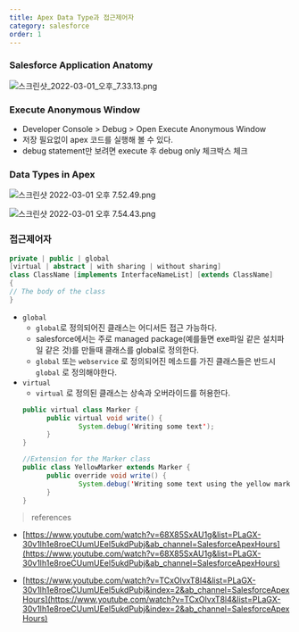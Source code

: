 ```yaml
---
title: Apex Data Type과 접근제어자
category: salesforce
order: 1
---
```


### Salesforce Application Anatomy

![스크린샷_2022-03-01_오후_7.33.13.png](1%20Apex%20Dat%20428a6/%E1%84%89%E1%85%B3%E1%84%8F%E1%85%B3%E1%84%85%E1%85%B5%E1%86%AB%E1%84%89%E1%85%A3%E1%86%BA_2022-03-01_%E1%84%8B%E1%85%A9%E1%84%92%E1%85%AE_7.33.13.png)

### Execute Anonymous Window

- Developer Console > Debug > Open Execute Anonymous Window
- 저장 필요없이 apex 코드를 실행해 볼 수 있다.
- debug statement만 보려면 execute 후 debug only 체크박스 체크

### Data Types in Apex

![스크린샷 2022-03-01 오후 7.52.49.png](1%20Apex%20Dat%20428a6/%E1%84%89%E1%85%B3%E1%84%8F%E1%85%B3%E1%84%85%E1%85%B5%E1%86%AB%E1%84%89%E1%85%A3%E1%86%BA_2022-03-01_%E1%84%8B%E1%85%A9%E1%84%92%E1%85%AE_7.52.49.png)

![스크린샷 2022-03-01 오후 7.54.43.png](1%20Apex%20Dat%20428a6/%E1%84%89%E1%85%B3%E1%84%8F%E1%85%B3%E1%84%85%E1%85%B5%E1%86%AB%E1%84%89%E1%85%A3%E1%86%BA_2022-03-01_%E1%84%8B%E1%85%A9%E1%84%92%E1%85%AE_7.54.43.png)

### 접근제어자

```java
private | public | global
[virtual | abstract | with sharing | without sharing]
class ClassName [implements InterfaceNameList] [extends ClassName]
{
// The body of the class
}
```

- `global`
  - `global`로 정의되어진 클래스는 어디서든 접근 가능하다.
  - salesforce에서는 주로 managed package(예를들면 exe파일 같은 설치파일 같은 것)를 만들때 클래스를 global로 정의한다.
  - `global` 또는 `webservice` 로 정의되어진 메소드를 가진 클래스들은 반드시 `global` 로 정의해야한다.
- `virtual`
  - `virtual` 로 정의된 클래스는 상속과 오버라이드를 허용한다.
  ```java
  public virtual class Marker {
  		public virtual void write() {
  				System.debug('Writing some text');
  		}
  }
  ```
  ```java
  //Extension for the Marker class
  public class YellowMarker extends Marker {
  		public override void write() {
  				System.debug('Writing some text using the yellow marker');
  		}
  }
  ```

> references

- [https://www.youtube.com/watch?v=68X85SxAU1g&list=PLaGX-30v1lh1e8roeCUumUEel5ukdPubj&ab_channel=SalesforceApexHours](https://www.youtube.com/watch?v=68X85SxAU1g&list=PLaGX-30v1lh1e8roeCUumUEel5ukdPubj&ab_channel=SalesforceApexHours)

>

- [https://www.youtube.com/watch?v=TCxOlvxT8l4&list=PLaGX-30v1lh1e8roeCUumUEel5ukdPubj&index=2&ab_channel=SalesforceApexHours](https://www.youtube.com/watch?v=TCxOlvxT8l4&list=PLaGX-30v1lh1e8roeCUumUEel5ukdPubj&index=2&ab_channel=SalesforceApexHours)
